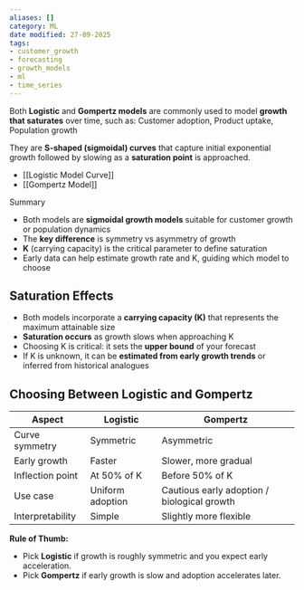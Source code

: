 ```yaml
---
aliases: []
category: ML
date modified: 27-09-2025
tags:
- customer_growth
- forecasting
- growth_models
- ml
- time_series
---
```

Both **Logistic** and **Gompertz models** are commonly used to model **growth that saturates** over time, such as: Customer adoption, Product uptake, Population growth

They are **S-shaped (sigmoidal) curves** that capture initial exponential growth followed by slowing as a **saturation point** is approached.

- [[Logistic Model Curve]]
- [[Gompertz Model]]

Summary
- Both models are **sigmoidal growth models** suitable for customer growth or population dynamics  
- The **key difference** is symmetry vs asymmetry of growth  
- **K** (carrying capacity) is the critical parameter to define saturation  
- Early data can help estimate growth rate and K, guiding which model to choose
## Saturation Effects

- Both models incorporate a **carrying capacity (K)** that represents the maximum attainable size  
- **Saturation occurs** as growth slows when approaching K  
- Choosing K is critical: it sets the **upper bound** of your forecast  
- If K is unknown, it can be **estimated from early growth trends** or inferred from historical analogues

## Choosing Between Logistic and Gompertz

| Aspect | Logistic | Gompertz |
|--------|---------|----------|
| Curve symmetry | Symmetric | Asymmetric |
| Early growth | Faster | Slower, more gradual |
| Inflection point | At 50% of K | Before 50% of K |
| Use case | Uniform adoption | Cautious early adoption / biological growth |
| Interpretability | Simple | Slightly more flexible |

**Rule of Thumb:**  
- Pick **Logistic** if growth is roughly symmetric and you expect early acceleration.  
- Pick **Gompertz** if early growth is slow and adoption accelerates later.  

